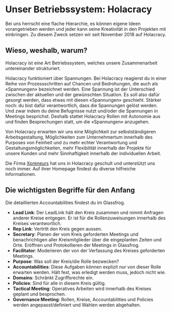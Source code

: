 # Unser Betriebssystem: Holacracy

Bei uns herrscht eine flache Hierarchie, es können eigene Ideen vorangetrieben werden und jeder kann seine Kreativität in den Projekten mit einbringen. Zu diesem Zweck setzen wir seit November 2018 auf Holacracy.


## Wieso, weshalb, warum?

Holacracy ist eine Art Betriebssystem, welches unsere Zusammenarbeit untereinander strukturiert.

Holacracy funktioniert über Spannungen. Bei Holacracy reagierst du in einer Reihe von Prozessschritten auf Chancen und Bedrohungen, die auch als «Spannungen» bezeichnet werden. Eine Spannung ist der Unterschied zwischen der aktuellen und der gewünschten Situation. Es soll also dafür gesorgt werden, dass etwas mit diesen «Spannungen» geschieht. Stärker noch: du bist dafür verantwortlich, dass die Spannungen gelöst werden. Und zwar indem du deine Befugnisse nutzt und/oder die Spannungen in Meetings besprichst. Deshalb stattet Holacracy Rollen mit Autonomie aus und finden Besprechungen statt, um die «Spannungen» anzugehen.

Von Holacracy erwarten wir uns eine Möglichkeit zur selbstständigeren Arbeitsgestaltung, Möglichkeiten zum Unternehmertum innerhalb des Purposes von Feinheit und zu mehr echter Verantwortung und Gestaltungsmöglichkeiten, mehr Flexibilität innerhalb der Projekte für unsere Kunden und mehr Sinnhaftigkeit innerhalb der individuellen Arbeit.

Die Firma [Xpreneurs](https://xpreneurs.co/holacracy/) hat uns in Holacracy geschult und unterstützt uns noch immer. Auf ihrer Homepage findest du diverse hilfreiche Informationen.


## Die wichtigsten Begriffe für den Anfang

Die detaillierten Accountabilities findest du im Glassfrog.

* **Lead Link**: Der LeadLink hält den Kreis zusammen und nimmt Anfragen anderer Kreise entgegen. Er ist für die Rollenzuweisungen innerhalb des Kreises verantwortlich.
* **Rep Link**: Vertritt den Kreis gegen aussen.
* **Secretary**: Planen der vom Kreis geforderten Meetings und benachrichtigen aller Kreismitglieder über die eingeplanten Zeiten und Orte. Eröffnen und Protokollieren der Meetings in Glassfrog.
* **Facilitator**: Moderieren der von der Verfassung des Kreises geforderten Meetings.
* **Purpose**: Was soll der Kreis/die Rolle bezwecken?
* **Accountabilities**: Diese Aufgaben können explizit nur von dieser Rolle erwarten werden. Hält fest, was erledigt werden muss, jedoch nicht wie.
* **Domains**: Schränkt Zugriffsrechte ein.
* **Policies**: Sind für alle in diesem Kreis gültig.
* **Tactical Meeting**: Operatives Arbeiten wird innerhalb des Kreises geplant und besprochen.
* **Governance Meeting**: Rollen, Kreise, Accountabilities und Policies werden angepasst/definiert und Wahlen werden abgehalten.

